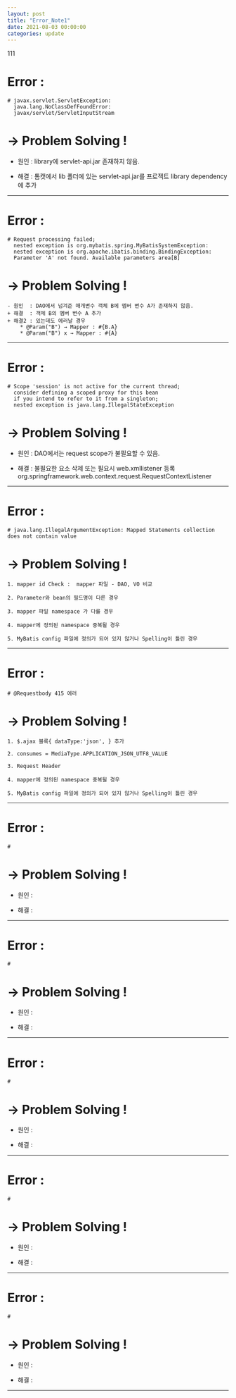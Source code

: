 ```yaml
---
layout: post
title: "Error_Note1"
date: 2021-08-03 00:00:00
categories: update
---
```

111
# Error : 
    # javax.servlet.ServletException: 
      java.lang.NoClassDefFoundError: 
      javax/servlet/ServletInputStream   

      
# → Problem Solving !
 - 원인  : library에 servlet-api.jar 존재하지 않음.
 + 해결  : 톰캣에서 lib 폴더에 있는 servlet-api.jar를 프로젝트 library dependency에 추가

- - -      

# Error : 
    # Request processing failed; 
      nested exception is org.mybatis.spring.MyBatisSystemException:
      nested exception is org.apache.ibatis.binding.BindingException: 
      Parameter 'A' not found. Available parameters area[B]

# → Problem Solving !
    - 원인  : DAO에서 넘겨준 매개변수 객체 B에 멤버 변수 A가 존재하지 않음.
    + 해결  : 객체 B의 멤버 변수 A 추가
    + 해결2 : 있는데도 에러날 경우  
        * @Param("B") → Mapper : #{B.A}
        * @Param("B") x → Mapper : #{A}
 
- - -        
 
# Error : 
    # Scope 'session' is not active for the current thread; 
      consider defining a scoped proxy for this bean 
      if you intend to refer to it from a singleton; 
      nested exception is java.lang.IllegalStateException   

# → Problem Solving !
 - 원인  : DAO에서는 request scope가 불필요할 수 있음. 
 + 해결  : 불필요한 요소 삭제 또는 필요시 web.xmllistener 등록
            <listener>
                <listener-class>
                org.springframework.web.context.request.RequestContextListener
                </listener-class>
            </listener>   

- - -      

# Error :  
    # java.lang.IllegalArgumentException: Mapped Statements collection does not contain value   

# → Problem Solving !

    1. mapper id Check :  mapper 파일 - DAO, VO 비교

    2. Parameter와 bean의 필드명이 다른 경우

    3. mapper 파일 namespace 가 다를 경우

    4. mapper에 정의된 namespace 중복될 경우

    5. MyBatis config 파일에 정의가 되어 있지 않거나 Spelling이 틀린 경우

- - -      

# Error :
    # @Requestbody 415 에러

# → Problem Solving !

    1. $.ajax 블록{ dataType:'json', } 추가

    2. consumes = MediaType.APPLICATION_JSON_UTF8_VALUE

    3. Request Header 

    4. mapper에 정의된 namespace 중복될 경우

    5. MyBatis config 파일에 정의가 되어 있지 않거나 Spelling이 틀린 경우

- - -      

# Error :
    # 

# → Problem Solving !
 - 원인  : 
 + 해결  :

- - -      

# Error :
    # 

# → Problem Solving !
 - 원인  : 
 + 해결  :

- - -      

# Error :
    # 

# → Problem Solving !
 - 원인  : 
 + 해결  :

- - -      

# Error :
    # 

# → Problem Solving !
 - 원인  : 
 + 해결  :

- - -      

# Error :
    # 

# → Problem Solving !
 - 원인  : 
 + 해결  :

- - -
